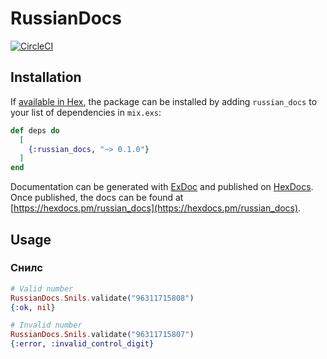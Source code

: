 # RussianDocs
[![CircleCI](https://circleci.com/gh/pustserg/russian_docs.svg?style=svg)](https://circleci.com/gh/pustserg/russian_docs)

## Installation

If [available in Hex](https://hex.pm/docs/publish), the package can be installed
by adding `russian_docs` to your list of dependencies in `mix.exs`:

```elixir
def deps do
  [
    {:russian_docs, "~> 0.1.0"}
  ]
end
```

Documentation can be generated with [ExDoc](https://github.com/elixir-lang/ex_doc)
and published on [HexDocs](https://hexdocs.pm). Once published, the docs can
be found at [https://hexdocs.pm/russian_docs](https://hexdocs.pm/russian_docs).

## Usage

### Снилс
```elixir
# Valid number
RussianDocs.Snils.validate("96311715808")
{:ok, nil}

# Invalid number
RussianDocs.Snils.validate("96311715807")
{:error, :invalid_control_digit}
```
